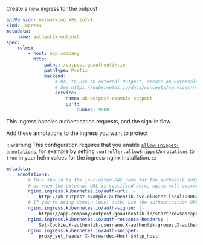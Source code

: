 Create a new ingress for the outpost

```yaml
apiVersion: networking.k8s.io/v1
kind: Ingress
metadata:
    name: authentik-outpost
spec:
    rules:
        - host: app.company
          http:
              paths: /outpost.goauthentik.io
              pathType: Prefix
              backend:
                  # Or, to use an external Outpost, create an ExternalName service and reference that here.
                  # See https://kubernetes.io/docs/concepts/services-networking/service/#externalname
                  service:
                      name: ak-outpost-example-outpost
                      port:
                          number: 9000
```

This ingress handles authentication requests, and the sign-in flow.

Add these annotations to the ingress you want to protect

:::warning
This configuration requires that you enable [`allow-snippet-annotations`](https://kubernetes.github.io/ingress-nginx/user-guide/nginx-configuration/configmap/#allow-snippet-annotations), for example by setting `controller.allowSnippetAnnotations` to `true` in your helm values for the ingress-nginx installation.
:::

```yaml
metadata:
    annotations:
        # This should be the in-cluster DNS name for the authentik outpost service
        # as when the external URL is specified here, nginx will overwrite some crucial headers
        nginx.ingress.kubernetes.io/auth-url: |-
            http://ak-outpost-example.authentik.svc.cluster.local:9000/outpost.goauthentik.io/auth/nginx
        # If you're using domain-level auth, use the authentication URL instead of the application URL
        nginx.ingress.kubernetes.io/auth-signin: |-
            https://app.company/outpost.goauthentik.io/start?rd=$escaped_request_uri
        nginx.ingress.kubernetes.io/auth-response-headers: |-
            Set-Cookie,X-authentik-username,X-authentik-groups,X-authentik-email,X-authentik-name,X-authentik-uid
        nginx.ingress.kubernetes.io/auth-snippet: |
            proxy_set_header X-Forwarded-Host $http_host;
```
